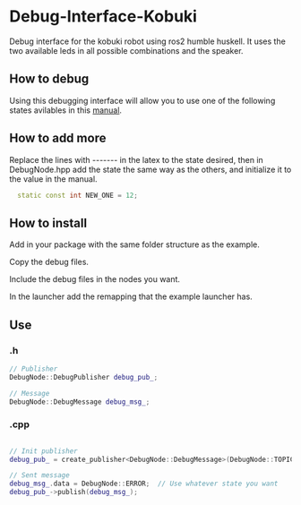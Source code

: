 # Debug-Interface-Kobuki
Debug interface for the kobuki robot using ros2 humble huskell. It uses the two available leds in all possible combinations and the speaker.

## How to debug
Using this debugging interface will allow you to use one of the following states avilables in this [manual](debug_manual.pdf).

## How to add more
Replace the lines with ------- in the latex to the state desired, then in DebugNode.hpp add the state the same way as the others, and initialize it to the value in the manual.
```cpp
  static const int NEW_ONE = 12;
```

## How to install
Add in your package with the same folder structure as the example.

Copy the debug files.

Include the debug files in the nodes you want.

In the launcher add the remapping that the example launcher has.

## Use
### .h
  ```cpp
  // Publisher
  DebugNode::DebugPublisher debug_pub_;
  
  // Message
  DebugNode::DebugMessage debug_msg_;
  ```
### .cpp

  ```cpp

  // Init publisher
  debug_pub_ = create_publisher<DebugNode::DebugMessage>(DebugNode::TOPIC_NAME, 10);

  // Sent message
  debug_msg_.data = DebugNode::ERROR;  // Use whatever state you want
  debug_pub_->publish(debug_msg_);

  ```
